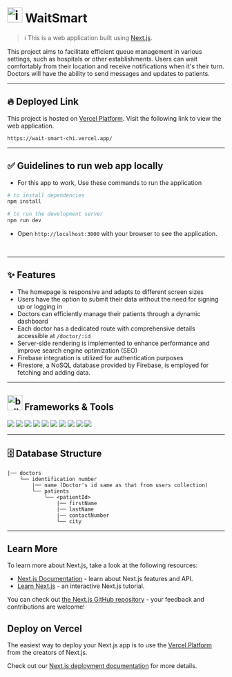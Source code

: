 
# <img src="https://github.com/Anmol-Baranwal/WaitSmart/assets/74038190/cfd5e684-36b7-46e6-a028-a280263c5128" alt="icon of todo list" width="35" /> WaitSmart

> :information_source: This is a web application built using [Next.js](https://nextjs.org/).

This project aims to facilitate efficient queue management in various settings, such as hospitals or other establishments. Users can wait comfortably from their location and receive notifications when it's their turn. Doctors will have the ability to send messages and updates to patients.

<hr>

## :fire: Deployed Link ##

This project is hosted on [Vercel Platform](https://vercel.com/). Visit the following link to view the web application.

```
https://wait-smart-chi.vercel.app/
```
<hr>

## ✅ Guidelines to run web app locally

- For this app to work, Use these commands to run the application

```bash
# to install dependencies 
npm install

# to run the development server
npm run dev
```

- Open `http://localhost:3000` with your browser to see the application.

<br>

<hr>

## ✨ Features

- The homepage is responsive and adapts to different screen sizes
- Users have the option to submit their data without the need for signing up or logging in
- Doctors can efficiently manage their patients through a dynamic dashboard
- Each doctor has a dedicated route with comprehensive details accessible at `/doctor/:id`
- Server-side rendering is implemented to enhance performance and improve search engine optimization (SEO)
- Firebase integration is utilized for authentication purposes
- Firestore, a NoSQL database provided by Firebase, is employed for fetching and adding data.

<hr>

## <img src="https://user-images.githubusercontent.com/74038190/221857984-5bf77e81-6f65-4502-a7c8-f29a978efb3f.png" alt="bullseye" width="35" /> Frameworks & Tools
<img src="https://img.shields.io/badge/next.js-000000?style=for-the-badge&logo=nextdotjs&logoColor=white" /> <img src="https://img.shields.io/badge/JavaScript-323330?style=for-the-badge&logo=javascript&logoColor=F7DF1E" />
<img src="https://img.shields.io/badge/React-20232A?style=for-the-badge&logo=react&logoColor=61DAFB" />
<img src="https://img.shields.io/badge/firebase-ffca28?style=for-the-badge&logo=firebase&logoColor=black" />
<img src="https://img.shields.io/badge/GitHub-100000?style=for-the-badge&logo=github&logoColor=white" />
<img src="https://img.shields.io/badge/Chakra--UI-319795?style=for-the-badge&logo=chakra-ui&logoColor=white" />
<img src="https://img.shields.io/badge/CSS3-1572B6?style=for-the-badge&logo=css3&logoColor=white" />
<img src="https://img.shields.io/badge/npm-CB3837?style=for-the-badge&logo=npm&logoColor=white" />
<img src="https://img.shields.io/badge/Lighthouse-F44B21?style=for-the-badge&logo=Lighthouse&logoColor=white" />
<img src="https://img.shields.io/badge/Vercel-000000?style=for-the-badge&logo=vercel&logoColor=white" />

<hr>

## 🗄️ Database Structure

```
|── doctors
    └── identification number
        |── name (Doctor's id same as that from users collection)
        └── patients
            └── <patientId>
                |── firstName
                |── lastName
                |── contactNumber
                └── city
```

<hr>
 
## Learn More

To learn more about Next.js, take a look at the following resources:

- [Next.js Documentation](https://nextjs.org/docs) - learn about Next.js features and API.
- [Learn Next.js](https://nextjs.org/learn) - an interactive Next.js tutorial.

You can check out [the Next.js GitHub repository](https://github.com/vercel/next.js/) - your feedback and contributions are welcome!

## Deploy on Vercel

The easiest way to deploy your Next.js app is to use the [Vercel Platform](https://vercel.com/new?utm_medium=default-template&filter=next.js&utm_source=create-next-app&utm_campaign=create-next-app-readme) from the creators of Next.js.

Check out our [Next.js deployment documentation](https://nextjs.org/docs/deployment) for more details.
